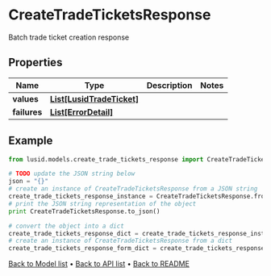 # CreateTradeTicketsResponse

Batch trade ticket creation response

## Properties
Name | Type | Description | Notes
------------ | ------------- | ------------- | -------------
**values** | [**List[LusidTradeTicket]**](LusidTradeTicket.md) |  | 
**failures** | [**List[ErrorDetail]**](ErrorDetail.md) |  | 

## Example

```python
from lusid.models.create_trade_tickets_response import CreateTradeTicketsResponse

# TODO update the JSON string below
json = "{}"
# create an instance of CreateTradeTicketsResponse from a JSON string
create_trade_tickets_response_instance = CreateTradeTicketsResponse.from_json(json)
# print the JSON string representation of the object
print CreateTradeTicketsResponse.to_json()

# convert the object into a dict
create_trade_tickets_response_dict = create_trade_tickets_response_instance.to_dict()
# create an instance of CreateTradeTicketsResponse from a dict
create_trade_tickets_response_form_dict = create_trade_tickets_response.from_dict(create_trade_tickets_response_dict)
```
[Back to Model list](../README.md#documentation-for-models) &#8226; [Back to API list](../README.md#documentation-for-api-endpoints) &#8226; [Back to README](../README.md)


